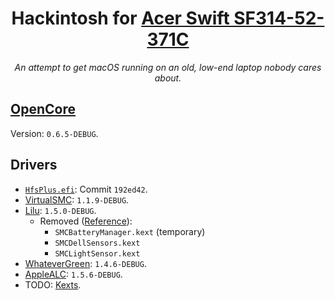<!-- markdownlint-disable MD033 -->
<div align="center">

# Hackintosh for [Acer Swift SF314-52-371C][laptop-model]

_An attempt to get macOS running on an old, low-end laptop nobody cares about._

</div>

## [OpenCore][opencore]

Version: `0.6.5-DEBUG`.

## Drivers

- [`HfsPlus.efi`][hfsplus]: Commit `192ed42`.
- [VirtualSMC][virtualsmc]: `1.1.9-DEBUG`.
- [Lilu][lilu]: `1.5.0-DEBUG`.
  - Removed ([Reference][lilu-removed-reference]):
    - `SMCBatteryManager.kext` (temporary)
    - `SMCDellSensors.kext`
    - `SMCLightSensor.kext`
- [WhateverGreen][whatevergreen]: `1.4.6-DEBUG`.
- [AppleALC][applealc]: `1.5.6-DEBUG`.
- TODO: [Kexts][kexts].

[laptop-model]: https://snlookup.com/acer-swift-sf314-52-ultra-thin-nx-gplal-003-p110150
[opencore]: https://github.com/acidanthera/OpenCorePkg
[hfsplus]: https://github.com/acidanthera/OcBinaryData/blob/master/Drivers/HfsPlus.efi
[virtualsmc]: https://github.com/acidanthera/VirtualSMC
[lilu]: https://github.com/acidanthera/Lilu
[lilu-removed-reference]: https://dortania.github.io/OpenCore-Install-Guide/ktext.html#virtualsmc-plugins
[whatevergreen]: https://github.com/acidanthera/WhateverGreen
[applealc]: https://github.com/acidanthera/AppleALC
[kexts]: https://dortania.github.io/OpenCore-Install-Guide/ktext.html

